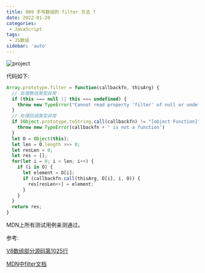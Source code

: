 ```yaml
---
title: 009 手写数组的 filter 方法 ?
date: 2022-01-28
categories: 
 - JavaScript
tags:
 - JS数组
sidebar: 'auto'
---
```

<img :src="$withBase('/028/1.jpg')" alt="project"></img>

代码如下:
```js
Array.prototype.filter = function(callbackfn, thisArg) {
  // 处理数组类型异常
  if (this === null || this === undefined) {
    throw new TypeError("Cannot read property 'filter' of null or undefined");
  }
  // 处理回调类型异常
  if (Object.prototype.toString.call(callbackfn) != "[object Function]") {
    throw new TypeError(callbackfn + ' is not a function')
  }
  let O = Object(this);
  let len = O.length >>> 0;
  let resLen = 0;
  let res = [];
  for(let i = 0; i < len; i++) {
    if (i in O) {
      let element = O[i];
      if (callbackfn.call(thisArg, O[i], i, O)) {
        res[resLen++] = element;
      }
    }
  }
  return res;
}
```

MDN上所有测试用例亲测通过。

参考:

[V8数组部分源码第1025行](https://github.com/v8/v8/blob/ad82a40509c5b5b4680d4299c8f08d6c6d31af3c/src/js/array.js)

[MDN中filter文档](https://developer.mozilla.org/zh-CN/docs/Web/JavaScript/Reference/Global_Objects/Array/filter)
